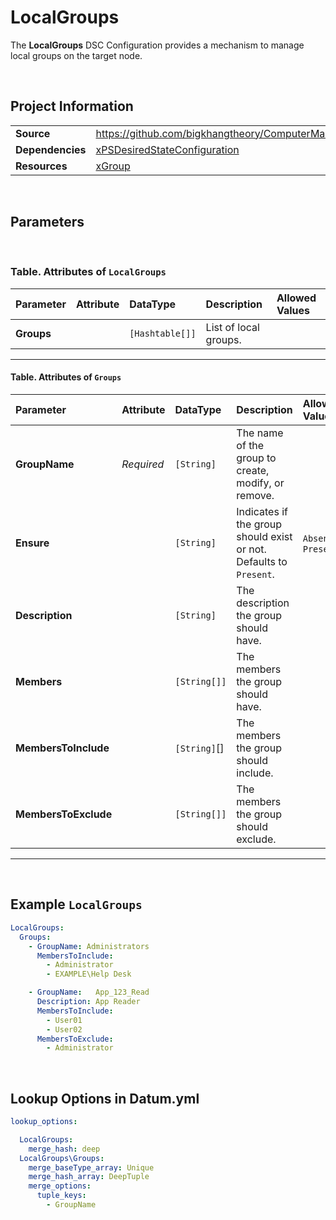 # LocalGroups

The **LocalGroups** DSC Configuration provides a mechanism to manage local groups on the target node.

<br />

## Project Information

|                  |                                                                                                                        |
| ---------------- | ---------------------------------------------------------------------------------------------------------------------- |
| **Source**       | https://github.com/bigkhangtheory/ComputerManagementTasks/tree/master/ComputerManagementTasks/DscResources/LocalGroups |
| **Dependencies** | [xPSDesiredStateConfiguration][xPSDesiredStateConfiguration]                                                           |
| **Resources**    | [xGroup][xGroup]                                                                                                       |

<br />

## Parameters

<br />

### Table. Attributes of `LocalGroups`

| Parameter  | Attribute | DataType        | Description           | Allowed Values |
| :--------- | :-------- | :-------------- | :-------------------- | :------------- |
| **Groups** |           | `[Hashtable[]]` | List of local groups. |                |

---

#### Table. Attributes of `Groups`

| Parameter            | Attribute  | DataType     | Description                                                        | Allowed Values      |
| :------------------- | :--------- | :----------- | :----------------------------------------------------------------- | :------------------ |
| **GroupName**        | *Required* | `[String]`   | The name of the group to create, modify, or remove.                |
| **Ensure**           |            | `[String]`   | Indicates if the group should exist or not. Defaults to `Present`. | `Absent`, `Present` |
| **Description**      |            | `[String]`   | The description the group should have.                             |
| **Members**          |            | `[String[]]` | The members the group should have.                                 |                     |
| **MembersToInclude** |            | `[String]`[] | The members the group should include.                              |                     |
| **MembersToExclude** |            | `[String[]]` | The members the group should exclude.                              |                     |

---

<br />

## Example `LocalGroups`

```yaml
LocalGroups:
  Groups:
    - GroupName: Administrators
      MembersToInclude:
        - Administrator
        - EXAMPLE\Help Desk

    - GroupName:   App_123_Read
      Description: App Reader
      MembersToInclude:
        - User01
        - User02
      MembersToExclude:
        - Administrator
```

<br />

## Lookup Options in Datum.yml

```yaml
lookup_options:

  LocalGroups:
    merge_hash: deep
  LocalGroups\Groups:
    merge_baseType_array: Unique
    merge_hash_array: DeepTuple
    merge_options:
      tuple_keys:
        - GroupName

```

<br />

[AccessControlDsc]: https://github.com/mcollera/AccessControlDsc
[Chocolatey]: https://github.com/gaelcolas/Chocolatey
[ComputerManagementDsc]: https://github.com/dsccommunity/ComputerManagementDsc
[xPSDesiredStateConfiguration]: https://github.com/dsccommunity/xPSDesiredStateConfiguration

[xGroup]: https://github.com/dsccommunity/xPSDesiredStateConfiguration

[AccessControlResourceHelper]: https://github.com/mcollera/AccessControlDsc
[ActiveDirectoryAccessEntry]: https://github.com/mcollera/AccessControlDsc
[ActiveDirectoryAuditRuleEntry]: https://github.com/mcollera/AccessControlDsc
[FileSystemAuditRuleEntry]: https://github.com/mcollera/AccessControlDsc
[NTFSAccessEntry]: https://github.com/mcollera/AccessControlDsc
[RegistryAccessEntry]: https://github.com/mcollera/AccessControlDsc

[ChocolateyFeature]: https://github.com/gaelcolas/Chocolatey
[ChocolateyPackage]: https://github.com/gaelcolas/Chocolatey
[ChocolateyPin]: https://github.com/gaelcolas/Chocolatey
[ChocolateySetting]: https://github.com/gaelcolas/Chocolatey
[ChocolateySoftware]: https://github.com/gaelcolas/Chocolatey
[ChocolateySource]: https://github.com/gaelcolas/Chocolatey

[Computer]: https://github.com/dsccommunity/ComputerManagementDsc/wiki/Computer
[IEEnhancedSecurityConfiguration]: https://github.com/dsccommunity/ComputerManagementDsc/wiki/IEEnhancedSecurityConfiguration
[OfflineDomainJoin]: https://github.com/dsccommunity/ComputerManagementDsc/wiki/OfflineDomainJoin
[PendingReboot]: https://github.com/dsccommunity/ComputerManagementDsc/wiki/PendingReboot
[PowerPlan]: https://github.com/dsccommunity/ComputerManagementDsc/wiki/PowerPlan
[PowerShellExecutionPolicy]: https://github.com/dsccommunity/ComputerManagementDsc/wiki/PowerShellExecutionPolicy
[RemoteDesktopAdmin]: https://github.com/dsccommunity/ComputerManagementDsc/wiki/RemoteDesktopAdmin
[ScheduledTask]: https://github.com/dsccommunity/ComputerManagementDsc/wiki/ScheduledTask
[SmbServerConfiguration]: https://github.com/dsccommunity/ComputerManagementDsc/wiki/SmbServerConfiguration
[SmbShare]: https://github.com/dsccommunity/ComputerManagementDsc/wiki/SmbShare
[SystemLocale]: https://github.com/dsccommunity/ComputerManagementDsc/wiki/SystemLocale
[TimeZone]: https://github.com/dsccommunity/ComputerManagementDsc/wiki/TimeZone
[UserAccountControl]: https://github.com/dsccommunity/ComputerManagementDsc/wiki/UserAccountControl
[VirtualMemory]: https://github.com/dsccommunity/ComputerManagementDsc/wiki/VirtualMemory
[WindowsCapability]: https://github.com/dsccommunity/ComputerManagementDsc/wiki/WindowsCapability
[WindowsEventLog]: https://github.com/dsccommunity/ComputerManagementDsc/wiki/WindowsEventLog
[xWindowsFeature]: https://github.com/dsccommunity/xPSDesiredStateConfiguration
